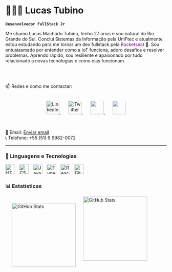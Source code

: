 # 👨🏻‍💻 Lucas Tubino

**`Desenvolvedor FullStack Jr`**

Me chamo Lucas Machado Tubino, tenho 27 anos e sou natural do Rio Grande do Sul. Concluí Sistemas da Informação pela UniFtec e atualmente estou estudando para me tornar um dev fullstack pela <span style="color:purple">Rocketseat</span> 🚀. Sou entusiasmado por entender como a IoT funciona, adoro
desafios e resolver problemas. Aprendo rápido, sou resiliente
e apaixonado por tudo relacionado a novas tecnologias e
como elas funcionam.

<br/>
<br/>

📫 Redes e como me contactar:
<br/>
<br/>

<p align="center">
  <a href="https://www.linkedin.com/in/lucas-machado-tubino-7707a3106/">
    <img width="42px" alt="LinkedIn" title="LinkedIn" src="https://i.imgur.com/NGBriju.png" />
  </a>
  &#8287;&#8287;&#8287;&#8287;&#8287; <!-- Espaço -->
  <a href="https://x.com/tubino2k">
    <img width="42px" alt="Twitter" title="Twitter" src="https://i.imgur.com/OR5X3DA.png" />
  </a>
  &#8287;&#8287;&#8287;&#8287;&#8287; <!-- Espaço -->
  <a href="https://www.facebook.com/lucas.machadotubino/?locale=pt_BR" alt="Facebook" title="Facebook">
    <img width="42px" src="https://i.imgur.com/VgkNYXI.png" />
  </a>
  &#8287;&#8287;&#8287;&#8287;&#8287; <!-- Espaço -->
  <a href="https://www.instagram.com/tubino2k/" alt="Instagram" title="Instagram">
    <img width="42px" src="https://i.imgur.com/6QzKhtx.png" />
  </a>
</p>

<br/>

<p>
  📧 Email: <a href="mailto:lukastubino@gmail.com">Enviar email</a>
  <br/>
  📞 Telefone: +55 (51) 9 9982-0072
</p>



---

### 🤖 Linguagens e Tecnologias

<img 
    align="left" 
    alt="HTML"
    title="HTML" 
    width="30px" 
    style="padding-right: 10px;" 
    src="https://cdn.jsdelivr.net/gh/devicons/devicon@latest/icons/html5/html5-original.svg" 
/>
<img 
    align="left" 
    alt="CSS" 
    title="CSS"
    width="30px" 
    style="padding-right: 10px;" 
    src="https://cdn.jsdelivr.net/gh/devicons/devicon@latest/icons/css3/css3-original.svg" 
/>
<img 
    align="left" 
    alt="JavaScript" 
    title="JavaScript"
    width="30px" 
    style="padding-right: 10px;" 
    src="https://cdn.jsdelivr.net/gh/devicons/devicon@latest/icons/javascript/javascript-original.svg" 
/>
<img 
    align="left" 
    alt="TypeScript"
    title="TypeScript" 
    width="30px" 
    style="padding-right: 10px;" 
    src="https://cdn.jsdelivr.net/gh/devicons/devicon@latest/icons/typescript/typescript-original.svg" 
/>
<img 
    align="left" 
    alt="React"
    title="React" 
    width="30px" 
    style="padding-right: 10px;" 
    src="https://cdn.jsdelivr.net/gh/devicons/devicon@latest/icons/react/react-original.svg" 
/>
<!-- <img 
    align="left" 
    alt="Next.js" 
    title="Next.js"
    width="30px" 
    style="padding-right: 10px;" 
    src="https://cdn.jsdelivr.net/gh/devicons/devicon@latest/icons/nextjs/nextjs-original.svg" 
/>
<img 
    align="left" 
    alt="Bootstrap"
    title="Bootstrap" 
    width="30px" 
    style="padding-right: 10px;" 
    src="https://cdn.jsdelivr.net/gh/devicons/devicon@latest/icons/bootstrap/bootstrap-original.svg" 
/>
<img 
    align="left" 
    alt="Tailwind" 
    title="Tailwind"
    width="30px" 
    style="padding-right: 10px;" 
    src="https://cdn.jsdelivr.net/gh/devicons/devicon@latest/icons/tailwindcss/tailwindcss-original.svg" 
/>
<img 
    align="left" 
    alt="SASS" 
    title="SASS"
    width="30px" 
    style="padding-right: 10px;" 
    src="https://cdn.jsdelivr.net/gh/devicons/devicon@latest/icons/sass/sass-original.svg" 
/>
<img 
    align="left" 
    alt="PHP" 
    title="PHP"
    width="30px" 
    style="padding-right: 10px;" 
    src="https://cdn.jsdelivr.net/gh/devicons/devicon@latest/icons/php/php-original.svg" 
/>
<img 
    align="left" 
    alt="Laravel" 
    title="Laravel"
    width="30px" 
    style="padding-right: 10px;" 
    src="https://cdn.jsdelivr.net/gh/devicons/devicon@latest/icons/laravel/laravel-original.svg" 
/>
<img 
    align="left" 
    alt="JQuery" 
    title="JQuery"
    width="30px" 
    style="padding-right: 10px;" 
    src="https://cdn.jsdelivr.net/gh/devicons/devicon@latest/icons/jquery/jquery-original.svg" 
/> -->
<img 
    align="left" 
    alt="Git" 
    title="Git"
    width="30px" 
    style="padding-right: 10px;" 
    src="https://cdn.jsdelivr.net/gh/devicons/devicon@latest/icons/git/git-original.svg" 
/>
<!-- <img 
    align="left" 
    alt="Python" 
    title="Python"
    width="30px" 
    style="padding-right: 10px;" 
    src="https://cdn.jsdelivr.net/gh/devicons/devicon@latest/icons/python/python-original.svg" 
/> -->

<br/>
<br/>

### 📊 Estatísticas

<p>
  <img 
    align="left" 
    alt="GitHub Stats" 
    height="200" 
    style="padding: 20px;" 
    src="https://github-readme-stats.vercel.app/api?username=Tubino&show_icons=true&theme=dracula&include_all_commits=true&locale=pt-br" 
  />

<img 
      align="center" 
      alt="GitHub Stats" 
      height="200" 
      src="https://github-readme-stats.vercel.app/api/top-langs/?username=Tubino&theme=dracula&layout=compact&custom_title=Tecnologias&langs_count=9" 
  />

</p>

